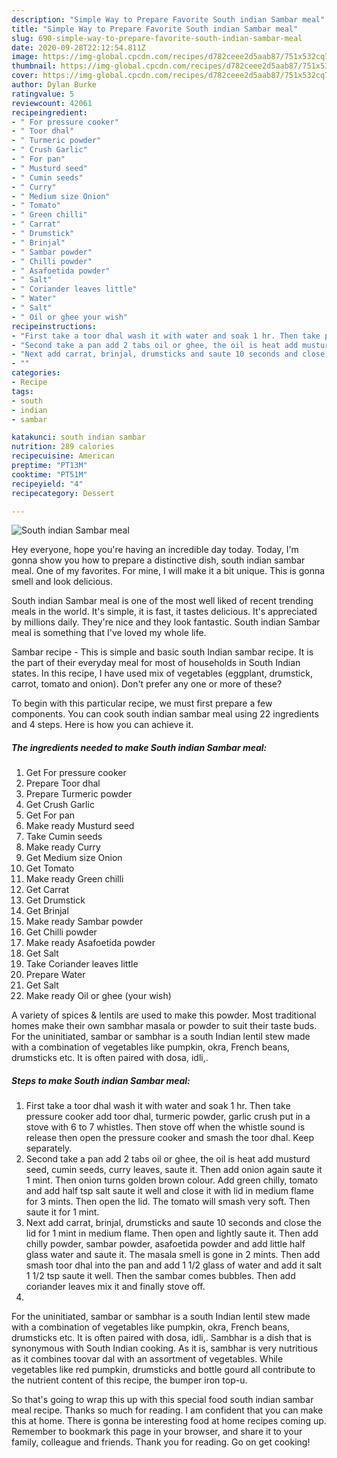 ```yaml
---
description: "Simple Way to Prepare Favorite South indian Sambar meal"
title: "Simple Way to Prepare Favorite South indian Sambar meal"
slug: 690-simple-way-to-prepare-favorite-south-indian-sambar-meal
date: 2020-09-28T22:12:54.811Z
image: https://img-global.cpcdn.com/recipes/d782ceee2d5aab87/751x532cq70/south-indian-sambar-meal-recipe-main-photo.jpg
thumbnail: https://img-global.cpcdn.com/recipes/d782ceee2d5aab87/751x532cq70/south-indian-sambar-meal-recipe-main-photo.jpg
cover: https://img-global.cpcdn.com/recipes/d782ceee2d5aab87/751x532cq70/south-indian-sambar-meal-recipe-main-photo.jpg
author: Dylan Burke
ratingvalue: 5
reviewcount: 42061
recipeingredient:
- " For pressure cooker"
- " Toor dhal"
- " Turmeric powder"
- " Crush Garlic"
- " For pan"
- " Musturd seed"
- " Cumin seeds"
- " Curry"
- " Medium size Onion"
- " Tomato"
- " Green chilli"
- " Carrat"
- " Drumstick"
- " Brinjal"
- " Sambar powder"
- " Chilli powder"
- " Asafoetida powder"
- " Salt"
- " Coriander leaves little"
- " Water"
- " Salt"
- " Oil or ghee your wish"
recipeinstructions:
- "First take a toor dhal wash it with water and soak 1 hr. Then take pressure cooker add toor dhal, turmeric powder, garlic crush put in a stove with 6 to 7 whistles. Then stove off when the whistle sound is release then open the pressure cooker and smash the toor dhal. Keep separately."
- "Second take a pan add 2 tabs oil or ghee, the oil is heat add musturd seed, cumin seeds, curry leaves, saute it. Then add onion again saute it 1 mint. Then onion turns golden brown colour. Add green chilly, tomato and add half tsp salt saute it well and close it with lid in medium flame for 3 mints. Then open the lid. The tomato will smash very soft. Then saute it for 1 mint."
- "Next add carrat, brinjal, drumsticks and saute 10 seconds and close the lid for 1 mint in medium flame. Then open and lightly saute it. Then add chilly powder, sambar powder, asafoetida powder and add little half glass water and saute it. The masala smell is gone in 2 mints. Then add smash toor dhal into the pan and add 1 1/2 glass of water and add it salt 1 1/2 tsp saute it well. Then the sambar comes bubbles. Then add coriander leaves mix it and finally stove off."
- ""
categories:
- Recipe
tags:
- south
- indian
- sambar

katakunci: south indian sambar 
nutrition: 289 calories
recipecuisine: American
preptime: "PT13M"
cooktime: "PT51M"
recipeyield: "4"
recipecategory: Dessert

---
```



![South indian Sambar meal](https://img-global.cpcdn.com/recipes/d782ceee2d5aab87/751x532cq70/south-indian-sambar-meal-recipe-main-photo.jpg)

Hey everyone, hope you're having an incredible day today. Today, I'm gonna show you how to prepare a distinctive dish, south indian sambar meal. One of my favorites. For mine, I will make it a bit unique. This is gonna smell and look delicious.

South indian Sambar meal is one of the most well liked of recent trending meals in the world. It's simple, it is fast, it tastes delicious. It's appreciated by millions daily. They're nice and they look fantastic. South indian Sambar meal is something that I've loved my whole life.

Sambar recipe - This is simple and basic south Indian sambar recipe. It is the part of their everyday meal for most of households in South Indian states. In this recipe, I have used mix of vegetables (eggplant, drumstick, carrot, tomato and onion). Don&#39;t prefer any one or more of these?


To begin with this particular recipe, we must first prepare a few components. You can cook south indian sambar meal using 22 ingredients and 4 steps. Here is how you can achieve it.

<!--inarticleads1-->

##### The ingredients needed to make South indian Sambar meal:

1. Get  For pressure cooker
1. Prepare  Toor dhal
1. Prepare  Turmeric powder
1. Get  Crush Garlic
1. Get  For pan
1. Make ready  Musturd seed
1. Take  Cumin seeds
1. Make ready  Curry
1. Get  Medium size Onion
1. Get  Tomato
1. Make ready  Green chilli
1. Get  Carrat
1. Get  Drumstick
1. Get  Brinjal
1. Make ready  Sambar powder
1. Get  Chilli powder
1. Make ready  Asafoetida powder
1. Get  Salt
1. Take  Coriander leaves little
1. Prepare  Water
1. Get  Salt
1. Make ready  Oil or ghee (your wish)


A variety of spices &amp; lentils are used to make this powder. Most traditional homes make their own sambhar masala or powder to suit their taste buds. For the uninitiated, sambar or sambhar is a south Indian lentil stew made with a combination of vegetables like pumpkin, okra, French beans, drumsticks etc. It is often paired with dosa, idli,. 

<!--inarticleads2-->

##### Steps to make South indian Sambar meal:

1. First take a toor dhal wash it with water and soak 1 hr. Then take pressure cooker add toor dhal, turmeric powder, garlic crush put in a stove with 6 to 7 whistles. Then stove off when the whistle sound is release then open the pressure cooker and smash the toor dhal. Keep separately.
1. Second take a pan add 2 tabs oil or ghee, the oil is heat add musturd seed, cumin seeds, curry leaves, saute it. Then add onion again saute it 1 mint. Then onion turns golden brown colour. Add green chilly, tomato and add half tsp salt saute it well and close it with lid in medium flame for 3 mints. Then open the lid. The tomato will smash very soft. Then saute it for 1 mint.
1. Next add carrat, brinjal, drumsticks and saute 10 seconds and close the lid for 1 mint in medium flame. Then open and lightly saute it. Then add chilly powder, sambar powder, asafoetida powder and add little half glass water and saute it. The masala smell is gone in 2 mints. Then add smash toor dhal into the pan and add 1 1/2 glass of water and add it salt 1 1/2 tsp saute it well. Then the sambar comes bubbles. Then add coriander leaves mix it and finally stove off.
1. 


For the uninitiated, sambar or sambhar is a south Indian lentil stew made with a combination of vegetables like pumpkin, okra, French beans, drumsticks etc. It is often paired with dosa, idli,. Sambhar is a dish that is synonymous with South Indian cooking. As it is, sambhar is very nutritious as it combines toovar dal with an assortment of vegetables. While vegetables like red pumpkin, drumsticks and bottle gourd all contribute to the nutrient content of this recipe, the bumper iron top-u. 

So that's going to wrap this up with this special food south indian sambar meal recipe. Thanks so much for reading. I am confident that you can make this at home. There is gonna be interesting food at home recipes coming up. Remember to bookmark this page in your browser, and share it to your family, colleague and friends. Thank you for reading. Go on get cooking!
